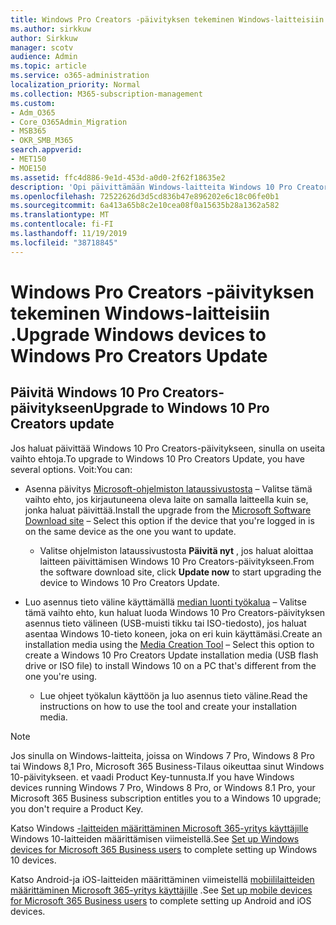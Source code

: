 ```yaml
---
title: Windows Pro Creators -päivityksen tekeminen Windows-laitteisiin .
ms.author: sirkkuw
author: Sirkkuw
manager: scotv
audience: Admin
ms.topic: article
ms.service: o365-administration
localization_priority: Normal
ms.collection: M365-subscription-management
ms.custom:
- Adm_O365
- Core_O365Admin_Migration
- MSB365
- OKR_SMB_M365
search.appverid:
- MET150
- MOE150
ms.assetid: ffc4d886-9e1d-453d-a0d0-2f62f18635e2
description: 'Opi päivittämään Windows-laitteita Windows 10 Pro Creators-päivitykseen. '
ms.openlocfilehash: 72522626d3d5cd836b47e896202e6c18c06fe0b1
ms.sourcegitcommit: 6a413a65b8c2e10cea08f0a15635b28a1362a582
ms.translationtype: MT
ms.contentlocale: fi-FI
ms.lasthandoff: 11/19/2019
ms.locfileid: "38718845"
---
```

# <a name="upgrade-windows-devices-to-windows-pro-creators-update"></a><span data-ttu-id="4abc3-103">Windows Pro Creators -päivityksen tekeminen Windows-laitteisiin .</span><span class="sxs-lookup"><span data-stu-id="4abc3-103">Upgrade Windows devices to Windows Pro Creators Update</span></span>

## <a name="upgrade-to-windows-10-pro-creators-update"></a><span data-ttu-id="4abc3-104">Päivitä Windows 10 Pro Creators-päivitykseen</span><span class="sxs-lookup"><span data-stu-id="4abc3-104">Upgrade to Windows 10 Pro Creators update</span></span>
  
<span data-ttu-id="4abc3-105">Jos haluat päivittää Windows 10 Pro Creators-päivitykseen, sinulla on useita vaihto ehtoja.</span><span class="sxs-lookup"><span data-stu-id="4abc3-105">To upgrade to Windows 10 Pro Creators Update, you have several options.</span></span> <span data-ttu-id="4abc3-106">Voit:</span><span class="sxs-lookup"><span data-stu-id="4abc3-106">You can:</span></span>
    
- <span data-ttu-id="4abc3-107">Asenna päivitys [Microsoft-ohjelmiston lataussivustosta](https://go.microsoft.com/fwlink/?LinkID=836951 ) &ndash; Valitse tämä vaihto ehto, jos kirjautuneena oleva laite on samalla laitteella kuin se, jonka haluat päivittää.</span><span class="sxs-lookup"><span data-stu-id="4abc3-107">Install the upgrade from the [Microsoft Software Download site](https://go.microsoft.com/fwlink/?LinkID=836951 ) &ndash; Select this option if the device that you're logged in is on the same device as the one you want to update.</span></span> 

    - <span data-ttu-id="4abc3-108">Valitse ohjelmiston lataussivustosta **Päivitä nyt** , jos haluat aloittaa laitteen päivittämisen Windows 10 Pro Creators-päivitykseen.</span><span class="sxs-lookup"><span data-stu-id="4abc3-108">From the software download site, click **Update now** to start upgrading the device to Windows 10 Pro Creators Update.</span></span> 
    
- <span data-ttu-id="4abc3-109">Luo asennus tieto väline käyttämällä [median luonti työkalua](https://go.microsoft.com/fwlink/?LinkID=836960) &ndash; Valitse tämä vaihto ehto, kun haluat luoda Windows 10 Pro Creators-päivityksen asennus tieto välineen (USB-muisti tikku tai ISO-tiedosto), jos haluat asentaa Windows 10-tieto koneen, joka on eri kuin käyttämäsi.</span><span class="sxs-lookup"><span data-stu-id="4abc3-109">Create an installation media using the [Media Creation Tool](https://go.microsoft.com/fwlink/?LinkID=836960) &ndash; Select this option to create a Windows 10 Pro Creators Update installation media (USB flash drive or ISO file) to install Windows 10 on a PC that's different from the one you're using.</span></span>

    - <span data-ttu-id="4abc3-110">Lue ohjeet työkalun käyttöön ja luo asennus tieto väline.</span><span class="sxs-lookup"><span data-stu-id="4abc3-110">Read the instructions on how to use the tool and create your installation media.</span></span> 

> [!NOTE]
> <span data-ttu-id="4abc3-111">Jos sinulla on Windows-laitteita, joissa on Windows 7 Pro, Windows 8 Pro tai Windows 8,1 Pro, Microsoft 365 Business-Tilaus oikeuttaa sinut Windows 10-päivitykseen. et vaadi Product Key-tunnusta.</span><span class="sxs-lookup"><span data-stu-id="4abc3-111">If you have Windows devices running Windows 7 Pro, Windows 8 Pro, or Windows 8.1 Pro, your Microsoft 365 Business subscription entitles you to a Windows 10 upgrade; you don't require a Product Key.</span></span>
    
<span data-ttu-id="4abc3-112">Katso Windows [-laitteiden määrittäminen Microsoft 365-yritys käyttäjille](set-up-windows-devices.md) Windows 10-laitteiden määrittämisen viimeistellä.</span><span class="sxs-lookup"><span data-stu-id="4abc3-112">See [Set up Windows devices for Microsoft 365 Business users](set-up-windows-devices.md) to complete setting up Windows 10 devices.</span></span> 
  
<span data-ttu-id="4abc3-113">Katso Android-ja iOS-laitteiden määrittäminen viimeistellä [mobiililaitteiden määrittäminen Microsoft 365-yritys käyttäjille](set-up-mobile-devices.md) .</span><span class="sxs-lookup"><span data-stu-id="4abc3-113">See [Set up mobile devices for Microsoft 365 Business users](set-up-mobile-devices.md) to complete setting up Android and iOS devices.</span></span> 
  